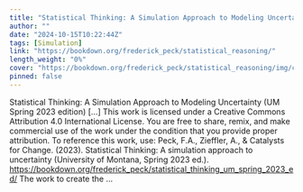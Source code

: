 ```yaml
---
title: "Statistical Thinking: A Simulation Approach to Modeling Uncertainty (UM Spring 2023 edition)"
author: ""
date: "2024-10-15T10:22:44Z"
tags: [Simulation]
link: "https://bookdown.org/frederick_peck/statistical_reasoning/"
length_weight: "0%"
cover: "https://bookdown.org/frederick_peck/statistical_reasoning/img/cover-image.png"
pinned: false
---
```


Statistical Thinking: A Simulation Approach to Modeling Uncertainty (UM Spring 2023 edition) [...] This work is licensed under a Creative Commons Attribution 4.0 International License. You are free to share, remix, and make commercial use of the work under the condition that you provide proper attribution. To reference this work, use: Peck, F.A., Zieffler, A., & Catalysts for Change. (2023). Statistical Thinking: A simulation approach to uncertainty (University of Montana, Spring 2023 ed.). https://bookdown.org/frederick_peck/statistical_thinking_um_spring_2023_ed/ The work to create the ...
